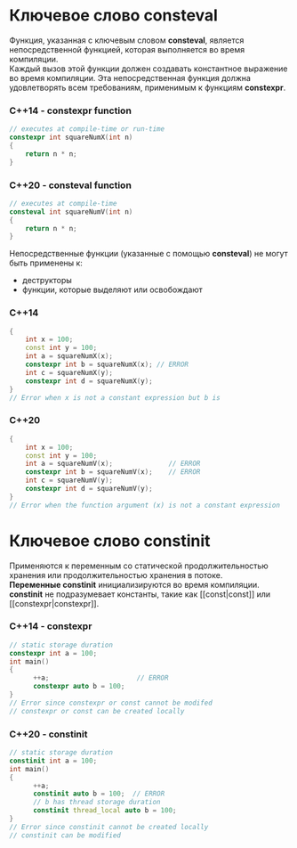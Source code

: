 # Ключевое слово consteval
Функция, указанная с ключевым словом **consteval**, является непосредственной функцией, которая выполняется во время компиляции.  
Каждый вызов этой функции должен создавать константное выражение во время компиляции.
Эта непосредственная функция должна удовлетворять всем требованиям,  применимым к функциям **constexpr**.
### C++14 - constexpr function
```c++
// executes at compile-time or run-time
constexpr int squareNumX(int n) 
{
    return n * n;
}
```
### C++20 - consteval function
```c++
// executes at compile-time
consteval int squareNumV(int n) 
{
    return n * n;
}
```
Непосредственные функции (указанные с помощью **consteval**) не могут быть применены к:
- деструкторы
- функции, которые выделяют или освобождают
### C++14
```c++
{
    int x = 100;
    const int y = 100;  
    int a = squareNumX(x);
    constexpr int b = squareNumX(x); // ERROR
    int c = squareNumX(y);
    constexpr int d = squareNumX(y);
}
// Error when x is not a constant expression but b is
```
### C++20
```c++
{
    int x = 100;
    const int y = 100;
    int a = squareNumV(x);              // ERROR
    constexpr int b = squareNumV(x);    // ERROR
    int c = squareNumV(y);
    constexpr int d = squareNumV(y);  
}
// Error when the function argument (x) is not a constant expression 
```

# Ключевое слово constinit
Применяются к переменным со статической продолжительностью хранения или продолжительностью хранения в потоке.  
**Переменные constinit** инициализируются во время компиляции.
**constinit** не подразумевает константы, такие как [[const|const]] или [[constexpr|constexpr]].
### C++14 - constexpr
```c++
// static storage duration
constexpr int a = 100;  
int main() 
{
      ++a;                      // ERROR 
      constexpr auto b = 100;   
}
// Error since constexpr or const cannot be modifed 
// constexpr or const can be created locally
```
### C++20 - constinit
```c++
// static storage duration
constinit int a = 100;  
int main()
{  
      ++a; 
      constinit auto b = 100;  // ERROR
      // b has thread storage duration
      constinit thread_local auto b = 100;
}
// Error since constinit cannot be created locally
// constinit can be modified
```



